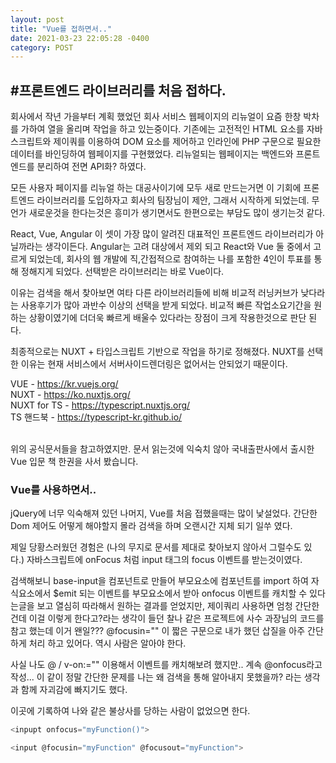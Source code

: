 ```yaml
---
layout: post
title: "Vue를 접하면서.."
date: 2021-03-23 22:05:28 -0400
category: POST
---
```



<h2>#프론트엔드 라이브러리를 처음 접하다.</h2>
회사에서 작년 가을부터 계획 했었던 회사 서비스 웹페이지의 리뉴얼이 요즘 한창 박차를 가하여 열을 올리며 작업을 하고 있는중이다.
기존에는 고전적인 HTML 요소를 자바스크립트와 제이쿼를 이용하여 DOM 요소를 제어하고 인라인에 PHP 구문으로 필요한 데이터를
바인딩하여 웹페이지를 구현했었다. 리뉴얼되는 웹페이지는 백엔드와 프론트엔드를 분리하여 전면 API화? 하였다.


모든 사용자 페이지를 리뉴얼 하는 대공사이기에 모두 새로 만드는거면 이 기회에 프론트엔드 라이브러리를 도입하자고 회사의 팀장님이 제안,
그래서 시작하게 되었는데. 무언가 새로운것을 한다는것은 흥미가 생기면서도 한편으로는 부담도 많이 생기는것 같다.

React, Vue, Angular 이 셋이 가장 많이 알려진 대표적인 프론트엔드 라이브러리가 아닐까라는 생각이든다.
Angular는 고려 대상에서 제외 되고 React와 Vue 둘 중에서 고르게 되었는데,
회사의 웹 개발에 직,간접적으로 참여하는 나를 포함한 4인이 투표를 통해 정해지게 되었다. 선택받은 라이브러리는 바로 Vue이다.

이유는 검색을 해서 찾아보면 여타 다른 라이브러리들에 비해 비교적 러닝커브가 낮다라는 사용후기가 많아 과반수 이상의 선택을 받게 되었다. 
비교적 빠른 작업소요기간을 원하는 상황이였기에 더더욱 빠르게 배울수 있다라는 장점이 크게 작용한것으로 판단 된다.

최종적으로는 NUXT + 타입스크립트 기반으로 작업을 하기로 정해졌다.
NUXT를 선택한 이유는 현재 서비스에서 서버사이드렌더링은 없어서는 안되었기 때문이다.


VUE - <https://kr.vuejs.org/> <br>
NUXT - <https://ko.nuxtjs.org/> <br>
NUXT for TS - <https://typescript.nuxtjs.org/> <br>
TS 핸드북 - <https://typescript-kr.github.io/> <br><br>

위의 공식문서들을 참고하였지만. 문서 읽는것에 익숙치 않아 국내출판사에서 출시한 Vue 입문 책 한권을 사서 봤습니다.



<h3>Vue를 사용하면서..</h3>
jQuery에 너무 익숙해져 있던 나머지, Vue를 처음 접했을때는 많이 낯설었다.
간단한 Dom 제어도 어떻게 해야할지 몰라 검색을 하며 오랜시간 지체 되기 일쑤 였다. 

제일 당황스러웠던 경험은 (나의 무지로 문서를 제대로 찾아보지 않아서 그럴수도 있다.)
자바스크립트에 onFocus 처럼 input 태그의 focus 이벤트를 받는것이였다. 

검색해보니 base-input을 컴포넌트로 만들어 부모요소에 컴포넌트를 import 하여
자식요소에서 $emit 되는 이벤트를 부모요소에서 받아 onfocus 이벤트를 캐치할 수 있다는글을
보고 열심히 따라해서 원하는 결과를 얻었지만, 제이쿼리 사용하면 엄청 간단한건데 이걸 이렇게 한다고?라는 생각이 들던 찰나
같은 프로젝트에 사수 과장님의 코드를 참고 했는데 이거 왠일???  @focusin="" 이 짧은 구문으로 내가 했던
삽질을 아주 간단하게 처리 하고 있어다. 역시 사람은 알아야 한다. 

사실 나도 @ / v-on:="" 이용해서 이벤트를 캐치해보려 했지만.. 계속 @onfocus라고 작성... 
이 같이 정말 간단한 문제를 나는 왜 검색을 통해 알아내지 못했을까? 라는 생각과 함께 자괴감에 빠지기도 했다.

이곳에 기록하여 나와 같은 불상사를 당하는 사람이 없었으면 한다.

```javascript
<inpupt onfocus="myFunction()"> 

<input @focusin="myFunction" @focusout="myFunction">
```